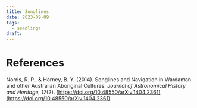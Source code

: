```yaml
---
title: Songlines
date: 2023-09-09
tags:
  - seedlings
draft:
---
```




# References

Norris, R. P., & Harney, B. Y. (2014). Songlines and Navigation in Wardaman and other Australian Aboriginal Cultures. _Journal of Astronomical History and Heritage_, _17_(2). [https://doi.org/10.48550/arXiv.1404.2361](https://doi.org/10.48550/arXiv.1404.2361)
